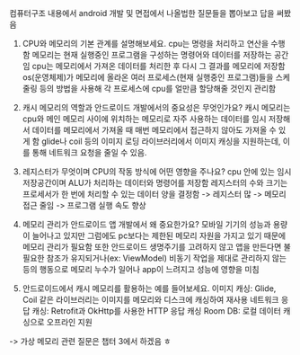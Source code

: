 컴퓨터구조 내용에서 android 개발 및 면접에서 나올법한 질문들을 뽑아보고 답을 써봤음

1. CPU와 메모리의 기본 관계를 설명해보세요.
   cpu는 명령을 처리하고 연산을 수행함
   메모리는 현재 실행중인 프로그램을 구성하는 명령어와 데이터를 저장하는 공간임
   cpu는 메모리에서 가져온 데이터를 처리한 후 다시 그 결과를 메모리에 저장함
   os(운영체제)가 메모리에 올라온 여러 프로세스(현재 실행중인 프로그램)들을 스케줄링 등의 방법을 사용해 각 프로세스에 cpu를 얼만큼 할당해줄 것인지 관리함

2. 캐시 메모리의 역할과 안드로이드 개발에서의 중요성은 무엇인가요?
   캐시 메모리는 cpu와 메인 메모리 사이에 위치하는 메모리로 자주 사용하는 데이터를 임시 저장해서 데이터를 메모리에서 가져올 때 매번 메모리에서 접근하지 않아도 가져올 수 있게 함
   glide나 coil 등의 이미지 로딩 라이브러리에서 이미지 캐싱을 지원하는데, 이를 통해 네트워크 요청을 줄일 수 있음.

3. 레지스터가 무엇이며 CPU의 작동 방식에 어떤 영향을 주나요?
   cpu 안에 있는 임시 저장공간이며 ALU가 처리하는 데이터와 명령어를 저장함
   레지스터의 수와 크기는 프로세서가 한 번에 처리할 수 있는 데이터 양을 결정함
   -> 레지스터 많 -> 메모리 접근 줄임 -> 프로그램 실행 속도 향상

4. 메모리 관리가 안드로이드 앱 개발에서 왜 중요한가요?
   모바일 기기의 성능과 용량이 늘어나고 있지만 그럼에도 pc보다는 제한된 메모리 자원을 가지고 있기 때문에 메모리 관리가 필요함
   또한 안드로이드 생명주기를 고려하지 않고 앱을 만든다면 불필요한 참조가 유지되거나(ex: ViewModel) 비동기 작업을 제대로 관리하지 않는 등의 행동으로 메모리 누수가 일어나 app이 느려지고 성능에 영향을 미침

5. 안드로이드에서 캐시 메모리를 활용하는 예를 들어보세요.
   이미지 캐싱: Glide, Coil 같은 라이브러리는 이미지를 메모리와 디스크에 캐싱하여 재사용
   네트워크 응답 캐싱: Retrofit과 OkHttp를 사용한 HTTP 응답 캐싱
   Room DB: 로컬 데이터 캐싱으로 오프라인 지원

-> 가상 메모리 관련 질문은 챕터 3에서 하겠음 ㅎ
